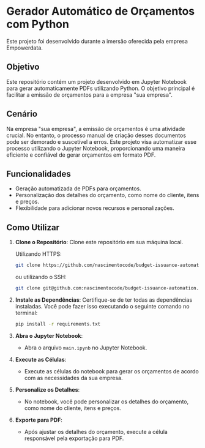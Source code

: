 # Gerador Automático de Orçamentos com Python

Este projeto foi desenvolvido durante a imersão oferecida pela empresa Empowerdata.

## Objetivo

Este repositório contém um projeto desenvolvido em Jupyter Notebook para gerar automaticamente PDFs utilizando Python. O objetivo principal é facilitar a emissão de orçamentos para a empresa "sua empresa".

## Cenário

Na empresa "sua empresa", a emissão de orçamentos é uma atividade crucial. No entanto, o processo manual de criação desses documentos pode ser demorado e suscetível a erros. Este projeto visa automatizar esse processo utilizando o Jupyter Notebook, proporcionando uma maneira eficiente e confiável de gerar orçamentos em formato PDF.

## Funcionalidades

- Geração automatizada de PDFs para orçamentos.
- Personalização dos detalhes do orçamento, como nome do cliente, itens e preços.
- Flexibilidade para adicionar novos recursos e personalizações.

## Como Utilizar

1. **Clone o Repositório**: Clone este repositório em sua máquina local.

    Utilizando HTTPS:
     ```bash
     git clone https://github.com/nascimentocode/budget-issuance-automation.git
     ```
  
     ou utilizando o SSH:
  
     ```bash
     git clone git@github.com:nascimentocode/budget-issuance-automation.git
     ```

2. **Instale as Dependências**: Certifique-se de ter todas as dependências instaladas. Você pode fazer isso executando o seguinte comando no terminal:

      ```bash
      pip install -r requirements.txt
      ```

3. **Abra o Jupyter Notebook**:
    * Abra o arquivo `main.ipynb` no Jupyter Notebook.

4. **Execute as Células**:
   * Execute as células do notebook para gerar os orçamentos de acordo com as necessidades da sua empresa.

5. **Personalize os Detalhes**:
    * No notebook, você pode personalizar os detalhes do orçamento, como nome do cliente, itens e preços.

6. **Exporte para PDF**:
    * Após ajustar os detalhes do orçamento, execute a célula responsável pela exportação para PDF.
